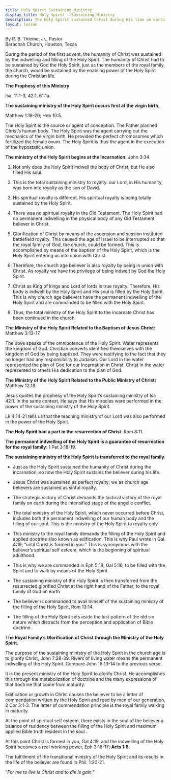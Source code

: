```yaml
---
title: Holy Spirit Sustaining Ministry
display_title: Holy Spirit - Sustaining Ministry
description: The Holy Spirit sustained Christ during His time on earth, and the Holy Spirit sustains believers in the Christian life.
layout: lesson
---
```


By R. B. Thieme, Jr., Pastor  
Berachah Church, Houston, Texas

During the period of the first advent, the humanity of Christ was sustained by the indwelling and filling of the Holy Spirit. The humanity of Christ had to be sustained by God the Holy Spirit, just as the members of the royal family, the church, would be sustained by the enabling power of the Holy Spirit during the Christian life.

**The Prophesy of this Ministry**

Isa. 11:1-3, 42:1, 61:1a.

**The sustaining ministry of the Holy Spirit occurs first at the virgin birth,**

Matthew 1:18-20; Heb 10:5.

The Holy Spirit is the source or agent of conception. The Father planned Christ’s human body. The Holy Spirit was the agent carrying out the mechanics of the virgin birth. He provided the perfect chromosomes which fertilized the female ovum. The Holy Spirit is thus the agent in the execution of the hypostatic union.

**The ministry of the Holy Spirit begins at the Incarnation:** John 3:34.

1.  Not only does the Holy Spirit indwell the body of Christ, but He also filled His soul.

2.  This is the total sustaining ministry to royalty. our Lord, in His humanity, was born into royalty as the son of David.

2.  His spiritual royalty is different. His spiritual royalty is being totally sustained by the Holy Spirit.

2.  There was no spiritual royalty in the Old Testament. The Holy Spirit had no permanent indwelling in the physical body of any Old Testament believer in Christ.

2.  Glorification of Christ by means of the ascension and session instituted battlefield royalty. This caused the age of Israel to be interrupted so that the royal family of God, the church, could be formed. This is accomplished by means of the baptism of the Holy Spirit, which is the Holy Spirit entering us into union with Christ.

2.  Therefore, the church age believer is also royalty by being in union with Christ. As royalty we have the privilege of being indwelt by God the Holy Spirit.

2.  Christ as King of kings and Lord of lords is true royalty. Therefore, His body is indwelt by the Holy Spirit and His soul is filled by the Holy Spirit. This is why church age believers have the permanent indwelling of the Holy Spirit and are commanded to be filled with the Holy Spirit.

2.  Thus, the total ministry of the Holy Spirit to the incarnate Christ has been continued in the church.

**The Ministry of the Holy Spirit Related to the Baptism of Jesus Christ:** Matthew 3:13-17.

The dove speaks of the omnipotence of the Holy Spirit. Water represents the kingdom of God. Christian converts identified themselves with the kingdom of God by being baptized. They were testifying to the fact that they no longer had any responsibility to Judaism. Our Lord in the water represented the plan of God for our Incarnation in Christ. Christ in the water represented to others His dedication to the plan of God.

**The Ministry of the Holy Spirit Related to the Public Ministry of Christ:** Matthew 12:18.

Jesus quotes the prophesy of the Holy Spirit’s sustaining ministry of Isa 42:1. In the same context, He says that His miracles were performed in the power of the sustaining ministry of the Holy Spirit.

Lk 4:14-21 tells us that the teaching ministry of our Lord was also performed in the power of the Holy Spirit.

**The Holy Spirit had a part in the resurrection of Christ**: Rom 8:11.

**The permanent indwelling of the Holy Spirit is a guarantee of resurrection for the royal family**: 1 Pet 3:18-19.

**The sustaining ministry of the Holy Spirit is transferred to the royal family.**

* Just as the Holy Spirit sustained the humanity of Christ during the incarnation, so now the Holy Spirit sustains the believer during his life.

* Jesus Christ was sustained as perfect royalty; we as church age believers are sustained as sinful royalty.

* The strategic victory of Christ demands the tactical victory of the     royal family on earth during the intensified stage of the angelic     conflict.

* The total ministry of the Holy Spirit, which never occurred before Christ, includes both the permanent indwelling of our human body and the filling of our soul. This is the ministry of the Holy Spirit to royalty only.

* This ministry to the royal family demands the filling of the Holy Spirit and applied doctrine also known as edification. This is why Paul wrote in Gal. 4:19, “until Christ is formed in you.” This is synonymous with the believer’s spiritual self esteem, which is the beginning of spiritual adulthood.

* This is why we are commanded in Eph 5:18; Gal 5:16, to be filled with the Spirit and to walk by means of the Holy Spirit.

* The sustaining ministry of the Holy Spirit is then transferred from the resurrected glorified Christ at the right hand of the Father, to the royal family of God on earth

* The believer is commanded to avail himself of the sustaining ministry of the filling of the Holy Spirit, Rom 13:14.

* The filling of the Holy Spirit sets aside the lust pattern of the old sin nature which distracts from the perception and application of Bible doctrine.

**The Royal Family’s Glorification of Christ through the Ministry of the Holy Spirit.**

The purpose of the sustaining ministry of the Holy Spirit in the church age is to glorify Christ, John 7:38-39. Rivers of living water means the permanent indwelling of the Holy Spirit. Compare John 16:13-14 to the previous verse.

It is the present ministry of the Holy Spirit to glorify Christ. He accomplishes this through the metabolization of doctrine and the many expressions of that doctrine that come from maturity.

Edification or growth in Christ causes the believer to be a letter of commendation written by the Holy Spirit and read by men of our generation, 2 Cor 3:1-3. The letter of commendation principle is the royal family walking in maturity.

At the point of spiritual self esteem, there exists in the soul of the believer a balance of residency between the filling of the Holy Spirit and maximum applied Bible truth resident in the soul .

At this point Christ is formed in you, Gal 4:19, and the indwelling of the Holy Spirit becomes a real working power, Eph 3:16-17; **Acts 1:8.**

The fulfillment of the transitional ministry of the Holy Spirit and its results in the life of the believer are found in Phil. 1:20-21.

“_For me to live is Christ and to die is gain._”

